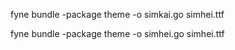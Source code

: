 fyne bundle -package theme -o simkai.go simhei.ttf

fyne bundle -package theme -o simhei.go simhei.ttf